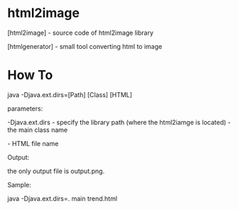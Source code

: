 html2image
==========
[html2image] - source code of html2image library

[htmlgenerator] - small tool converting html to image

How To
==========
java -Djava.ext.dirs=[Path] [Class] [HTML]

parameters:

-Djava.ext.dirs - specify the library path (where the html2iamge is located)
<Class> - the main class name
<HTML> - HTML file name


Output:

the only output file is output.png.


Sample:

java -Djava.ext.dirs=. main trend.html

